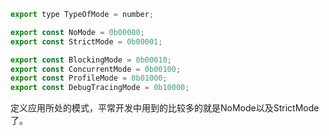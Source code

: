 ```javascript
export type TypeOfMode = number;

export const NoMode = 0b00000;
export const StrictMode = 0b00001;

export const BlockingMode = 0b00010;
export const ConcurrentMode = 0b00100;
export const ProfileMode = 0b01000;
export const DebugTracingMode = 0b10000;
```

定义应用所处的模式，平常开发中用到的比较多的就是NoMode以及StrictMode了。